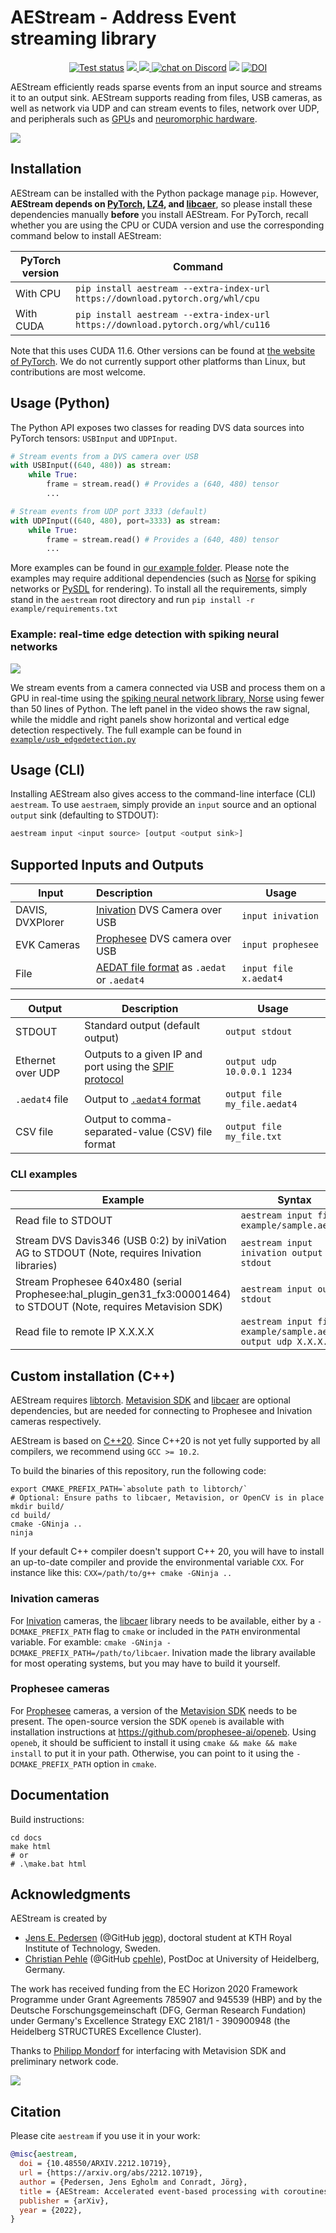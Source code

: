 # AEStream - Address Event streaming library

<p align="center">
    <a href="https://github.com/norse/aestream/actions">
        <img src="https://github.com/norse/aestream/workflows/Build%20and%20test/badge.svg" alt="Test status"></a>
    <a href="https://pypi.org/project/aestream/" alt="PyPi">
        <img src="https://img.shields.io/pypi/v/aestream" />
    </a>
    <a href="https://github.com/norse/aestream/pulse" alt="Activity">
        <img src="https://img.shields.io/github/last-commit/norse/aestream" />
    </a>
    <a href="https://discord.gg/7fGN359">
        <img src="https://img.shields.io/discord/723215296399147089"
            alt="chat on Discord"></a>
    <a href="https://www.codacy.com/gh/norse/aestream/dashboard?utm_source=github.com&amp;utm_medium=referral&amp;utm_content=norse/aestream&amp;utm_campaign=Badge_Grade"><img src="https://app.codacy.com/project/badge/Grade/0a04a852daf540a9b9bbe9d78df9eea7"/></a>
    <a href="https://doi.org/10.5281/zenodo.6322829"><img src="https://zenodo.org/badge/DOI/10.5281/zenodo.6322829.svg" alt="DOI"></a>
</p>

AEStream efficiently reads sparse events from an input source and streams it to an output sink.
AEStream supports reading from files, USB cameras, as well as network via UDP and can stream events to files, network over UDP, and peripherals such as [GPU](https://en.wikipedia.org/wiki/Graphics_processing_unit)s and [neuromorphic hardware](https://en.wikipedia.org/wiki/Neuromorphic_engineering).

<img src="https://jegp.github.io/aestream-paper/2212_aestream.svg" />


## Installation

AEStream can be installed with the Python package manage `pip`.
However, **AEStream depends on [PyTorch](https://pytorch.org/), [LZ4](https://lz4.github.io/lz4/), and [libcaer](https://gitlab.com/inivation/dv/libcaer/)**, so please install these dependencies manually **before** you install AEStream.
For PyTorch, recall whether you are using the CPU or CUDA version and use the corresponding command below to install AEStream:

| **PyTorch version** | **Command** |
| -------------------- | --- |
| With CPU | `pip install aestream --extra-index-url https://download.pytorch.org/whl/cpu ` |
| With CUDA | `pip install aestream --extra-index-url https://download.pytorch.org/whl/cu116` |

Note that this uses CUDA 11.6. Other versions can be found at [the website of PyTorch](https://pytorch.org/).
We do not currently support other platforms than Linux, but contributions are most welcome.

## Usage (Python)

The Python API exposes two classes for reading DVS data sources into PyTorch tensors: `USBInput` and `UDPInput`.

```python
# Stream events from a DVS camera over USB
with USBInput((640, 480)) as stream:
    while True:
        frame = stream.read() # Provides a (640, 480) tensor
        ...
```

```python
# Stream events from UDP port 3333 (default)
with UDPInput((640, 480), port=3333) as stream:
    while True:
        frame = stream.read() # Provides a (640, 480) tensor
        ...
```

More examples can be found in [our example folder](https://github.com/norse/aestream/tree/master/example).
Please note the examples may require additional dependencies (such as [Norse](https://github.com/norse/norse) for spiking networks or [PySDL](https://github.com/py-sdl/py-sdl2) for rendering). To install all the requirements, simply stand in the `aestream` root directory and run `pip install -r example/requirements.txt`

### Example: real-time edge detection with spiking neural networks

![](example/usb_edgedetection.gif)

We stream events from a camera connected via USB and process them on a GPU in real-time using the [spiking neural network library, Norse](https://github.com/norse/norse) using fewer than 50 lines of Python.
The left panel in the video shows the raw signal, while the middle and right panels show horizontal and vertical edge detection respectively.
The full example can be found in [`example/usb_edgedetection.py`](https://github.com/norse/aestream/blob/main/example/usb_edgedetection.py)

## Usage (CLI)

Installing AEStream also gives access to the command-line interface (CLI) `aestream`.
To use `aestraem`, simply provide an `input` source and an optional `output` sink (defaulting to STDOUT):

```bash
aestream input <input source> [output <output sink>]
```
## Supported Inputs and Outputs

| Input | Description | Usage |
| --------- | :----------- | ----- |
| DAVIS, DVXPlorer | [Inivation](https://inivation.com/) DVS Camera over USB | `input inivation` |
| EVK Cameras      | [Prophesee](https://www.prophesee.ai/) DVS camera over USB  | `input prophesee` |
| File             | [AEDAT file format](https://gitlab.com/inivation/inivation-docs/blob/master/Software%20user%20guides/AEDAT_file_formats.md) as `.aedat` or `.aedat4` | `input file x.aedat4` |

| Output | Description | Usage |
| --------- | ----------- | ----- |
| STDOUT    | Standard output (default output) | `output stdout`
| Ethernet over UDP | Outputs to a given IP and port using the [SPIF protocol](https://github.com/SpiNNakerManchester/spif)  | `output udp 10.0.0.1 1234` |
| `.aedat4` file  | Output to [`.aedat4` format](https://gitlab.com/inivation/inivation-docs/blob/master/Software%20user%20guides/AEDAT_file_formats.md#aedat-40) | `output file my_file.aedat4` |
| CSV file       | Output to comma-separated-value (CSV) file format | `output file my_file.txt` |

### CLI examples

| Example | Syntax |
| ------------- | ------------------------------|
| Read file to STDOUT | `aestream input file example/sample.aedat4` |
| Stream DVS Davis346 (USB 0:2) by iniVation AG to STDOUT (Note, requires Inivation libraries) | `aestream input inivation output stdout` |
| Stream Prophesee 640x480 (serial Prophesee:hal_plugin_gen31_fx3:00001464) to STDOUT (Note, requires Metavision SDK) | `aestream input output stdout` |
| Read file to remote IP X.X.X.X | `aestream input file example/sample.aedat4 output udp X.X.X.X` |

## Custom installation (C++)

AEStream requires [libtorch](https://pytorch.org/cppdocs/installing.html). [Metavision SDK](https://docs.prophesee.ai/stable/metavision_sdk/index.html) and [libcaer](https://github.com/inivation/libcaer) are optional dependencies, but are needed for connecting to Prophesee and Inivation cameras respectively.

AEStream is based on [C++20](https://en.cppreference.com/w/cpp/20). Since C++20 is not yet fully supported by all compilers, we recommend using `GCC >= 10.2`. 

To build the binaries of this repository, run the following code:
```
export CMAKE_PREFIX_PATH=`absolute path to libtorch/`
# Optional: Ensure paths to libcaer, Metavision, or OpenCV is in place
mkdir build/
cd build/
cmake -GNinja ..
ninja
```

If your default C++ compiler doesn't support C++ 20, you will have to install an up-to-date compiler and provide the environmental variable `CXX`.
For instance like this: `CXX=/path/to/g++ cmake -GNinja ..`

### Inivation cameras
For [Inivation](https://inivation.com/) cameras, the [libcaer](https://gitlab.com/inivation/dv/libcaer/) library needs to be available, either by a `-DCMAKE_PREFIX_PATH` flag to `cmake` or included in the `PATH` environmental variable.
For examble: `cmake -GNinja -DCMAKE_PREFIX_PATH=/path/to/libcaer`.
Inivation made the library available for most operating systems, but you may have to build it yourself.

### Prophesee cameras
For [Prophesee](https://www.prophesee.ai/) cameras, a version of the [Metavision SDK](https://www.prophesee.ai/metavision-intelligence/) needs to be present.
The open-source version the SDK `openeb` is available with installation instructions at https://github.com/prophesee-ai/openeb.
Using `openeb`, it should be sufficient to install it using `cmake && make && make install` to put it in your path.
Otherwise, you can point to it using the `-DCMAKE_PREFIX_PATH` option in `cmake`.

## Documentation

Build instructions:

```
cd docs
make html
# or
# .\make.bat html
```


## Acknowledgments

AEStream is created by

* [Jens E. Pedersen](https://www.kth.se/profile/jeped) (@GitHub [jegp](https://github.com/jegp/)), doctoral student at KTH Royal Institute of Technology, Sweden.
* [Christian Pehle](https://www.kip.uni-heidelberg.de/people/10110) (@GitHub [cpehle](https://github.com/cpehle/)), PostDoc at University of Heidelberg, Germany.

The work has received funding from the EC Horizon 2020 Framework Programme under Grant Agreements 785907 and 945539 (HBP) and by the Deutsche Forschungsgemeinschaft (DFG, German Research Fundation) under Germany's Excellence Strategy EXC 2181/1 - 390900948 (the Heidelberg STRUCTURES Excellence Cluster).

Thanks to [Philipp Mondorf](https://github.com/PMMon) for interfacing with Metavision SDK and preliminary network code.

<a href="https://github.com/norse/aestream/graphs/contributors">
  <img src="https://contrib.rocks/image?repo=norse/aestream" />
</a>

## Citation

Please cite `aestream` if you use it in your work:

```bibtex
@misc{aestream,
  doi = {10.48550/ARXIV.2212.10719},
  url = {https://arxiv.org/abs/2212.10719},
  author = {Pedersen, Jens Egholm and Conradt, Jörg},
  title = {AEStream: Accelerated event-based processing with coroutines},
  publisher = {arXiv},
  year = {2022},
}

```
